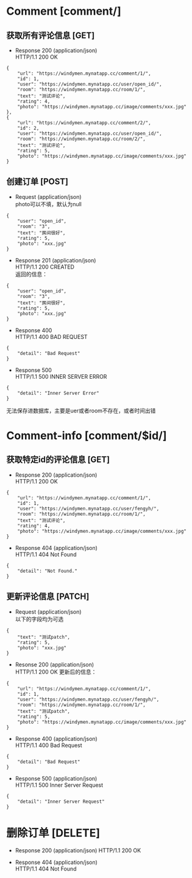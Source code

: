# Comment [comment/]

## 获取所有评论信息 [GET]
- Response 200 (application/json)  
HTTP/1.1 200 OK  

```
{
    "url": "https://windymen.mynatapp.cc/comment/1/",
    "id": 1,
    "user": "https://windymen.mynatapp.cc/user/open_id/",
    "room": "https://windymen.mynatapp.cc/room/1/",
    "text": "测试评论",
    "rating": 4,
    "photo": "https://windymen.mynatapp.cc/image/comments/xxx.jpg"
},
{
    "url": "https://windymen.mynatapp.cc/comment/2/",
    "id": 2,
    "user": "https://windymen.mynatapp.cc/user/open_id/",
    "room": "https://windymen.mynatapp.cc/room/2/",
    "text": "测试评论",
    "rating": 5,
    "photo": "https://windymen.mynatapp.cc/image/comments/xxx.jpg"
}

```

## 创建订单 [POST]
- Request (application/json)  
photo可以不填，默认为null  
```
{
    "user": "open_id",
    "room": "3",
    "text": "房间很好",
    "rating": 5,
    "photo": "xxx.jpg"
}

```

- Response 201 (application/json)  
HTTP/1.1 200 CREATED  
返回的信息：  

```
{
    "user": "open_id",
    "room": "3",
    "text": "房间很好",
    "rating": 5,
    "photo": "xxx.jpg"
}
```

- Response 400    
HTTP/1.1 400 BAD REQUEST  

```
{
    "detail": "Bad Request"
}
```



- Response 500  
HTTP/1.1 500 INNER SERVER ERROR  

```
{
    "detail": "Inner Server Error"
}
```

无法保存进数据库，主要是uer或者room不存在，或者时间出错  

# Comment-info [comment/$id/]
## 获取特定id的评论信息 [GET]
- Response 200 (application/json)  
HTTP/1.1 200 OK
```
{
    "url": "https://windymen.mynatapp.cc/comment/1/",
    "id": 1,
    "user": "https://windymen.mynatapp.cc/user/fengyh/",
    "room": "https://windymen.mynatapp.cc/room/1/",
    "text": "测试评论",
    "rating": 4,
    "photo": "https://windymen.mynatapp.cc/image/comments/xxx.jpg"
}
```

- Response 404 (application/json)  
HTTP/1.1 404 Not Found
```
{
    "detail": "Not Found."
}
```

## 更新评论信息 [PATCH]
- Request (application/json)  
以下的字段均为可选
```
{
    "text": "测试patch",
    "rating": 5,
    "photo": "xxx.jpg"
}
```

- Resonse 200 (application/json)  
HTTP/1.1 200 OK
更新后的信息：
```
{
    "url": "https://windymen.mynatapp.cc/comment/1/",
    "id": 1,
    "user": "https://windymen.mynatapp.cc/user/fengyh/",
    "room": "https://windymen.mynatapp.cc/room/1/",
    "text": "测试patch",
    "rating": 5,
    "photo": "https://windymen.mynatapp.cc/image/comments/xxx.jpg"
}
```

- Response 400 (application/json)  
HTTP/1.1 400 Bad Request  
```
{
    "detail": "Bad Request"
}
```

- Response 500 (application/json)  
HTTP/1.1 500 Inner Server Request  

```
{
    "detail": "Inner Server Request"
}
```

# 删除订单 [DELETE]
- Response 200 (application/json) 
HTTP/1.1 200 OK

- Response 404 (application/json)  
HTTP/1.1 404 Not Found


